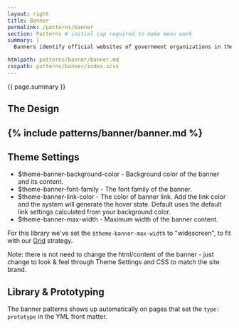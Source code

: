 ```yaml
---
layout: right
title: Banner
permalink: /patterns/banner
section: Patterns # initial cap required to make menu work
summary: |
  Banners identify official websites of government organizations in the United States. They also help visitors understand whether a website is official and secure.

htmlpath: patterns/banner/banner.md
csspath: patterns/banner/index.scss
---
```

{{ page.summary }}

## The Design
{% include patterns/banner/banner.md %}
---

## Theme Settings
- $theme-banner-background-color - Background color of the banner and its content.
- $theme-banner-font-family - The font family of the banner.
- $theme-banner-link-color - The color of banner link. Add the link color and the system will generate the hover state. Default uses the default link settings calculated from your background color.
- $theme-banner-max-width  - Maximum width of the banner content.

For this library we've set the `$theme-banner-max-width` to "widescreen", to fit with our [Grid](/styles/grid) strategy.

Note: there is not need to change the html/content of the banner - just change to look & feel through Theme Settings and CSS to match the site brand.

## Library & Prototyping
The banner patterns shows up automatically on pages that set the `type: prototype` in the YML front matter.